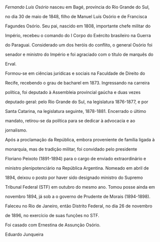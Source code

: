 

*Fernando Luís Osório* nasceu em Bagé, província do Rio Grande do Sul,

no dia 30 de maio de 1848, filho de Manuel Luís Osório e de Francisca

Fagundes Osório. Seu pai, nascido em 1808, importante chefe militar do

Império, recebeu o comando do I Corpo do Exército brasileiro na Guerra

do Paraguai. Considerado um dos heróis do conflito, o general Osório foi

senador e ministro do Império e foi agraciado com o título de marquês do

Erval.



Formou-se em ciências jurídicas e sociais na Faculdade de Direito do

Recife, recebendo o grau de bacharel em 1873. Ingressando na carreira

política, foi deputado à Assembleia provincial gaúcha e duas vezes

deputado geral: pelo Rio Grande do Sul, na legislatura 1876-1877, e por

Santa Catarina, na legislatura seguinte, 1878-1881. Encerrado o último

mandato, retirou-se da política para se dedicar à advocacia e ao

jornalismo.



Após a proclamação da República, embora proveniente de família ligada à

monarquia, mas de tradição militar, foi convidado pelo presidente

Floriano Peixoto (1891-1894) para o cargo de enviado extraordinário e

ministro plenipotenciário na República Argentina. Nomeado em abril de

1894, deixou o posto por haver sido designado ministro do Supremo

Tribunal Federal (STF) em outubro do mesmo ano. Tomou posse ainda em

novembro 1894, já sob a o governo de Prudente de Morais (1894-1898).



Faleceu no Rio de Janeiro, então Distrito Federal, no dia 26 de novembro

de 1896, no exercício de suas funções no STF.



Foi casado com Ernestina de Assunção Osório.



Eduardo Junqueira




